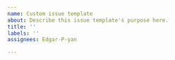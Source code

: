 ```yaml
---
name: Custom issue template
about: Describe this issue template's purpose here.
title: ''
labels: ''
assignees: Edgar-P-yan

---
```



